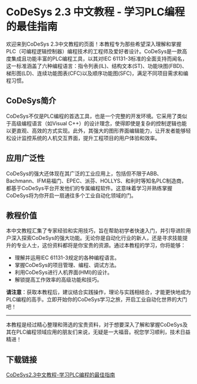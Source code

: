 # CoDeSys 2.3 中文教程 - 学习PLC编程的最佳指南

欢迎来到CoDeSys 2.3中文教程的页面！本教程专为那些希望深入理解和掌握PLC（可编程逻辑控制器）编程技术的工程师及爱好者设计。CoDeSys是一款高度集成且功能丰富的PLC编程工具，以其对IEC 61131-3标准的全面支持而闻名，这一标准涵盖了六种编程语言：指令列表(IL)、结构文本(ST)、功能块图(FBD)、梯形图(LD)、连续功能图表(CFC)以及顺序功能图(SFC)，满足不同项目需求和编程习惯。

## CoDeSys简介

CoDeSys不仅是PLC编程的首选工具，也是一个完整的开发环境。它采用了类似于高级编程语言（如Visual C++）的设计理念，使得即使是复杂的控制逻辑也能以更直观、高效的方式实现。此外，其强大的图形界面编辑能力，让开发者能够轻松设计监控系统的人机交互界面，提升工程项目的用户体验和效率。

## 应用广泛性

CoDeSys的强大还体现在其广泛的工业应用上，包括但不限于ABB、Bachmann、IFM易福门、EPEC、派芬、HOLLYS、和利时等知名PLC制造商，都基于CoDeSys平台开发他们的专属编程软件。这意味着学习并熟练掌握CoDeSys将为你开启一扇通往多个工业自动化领域的门。

## 教程价值

本中文教程汇集了专家经验和实用技巧，旨在帮助初学者快速入门，并引导进阶用户深入探索CoDeSys的强大功能。无论你是自动化行业的新人，还是寻求技能提升的专业人士，这份资料都将是你宝贵的资源。通过本教程的学习，你将能够：

- 理解并运用IEC 61131-3规定的各种编程语言。
- 掌握CoDeSys的项目管理、编程、调试方法。
- 利用CoDeSys进行人机界面(HMI)的设计。
- 解锁提高工作效率的高级功能和技巧。

**请注意**：获取本教程后，建议结合实践操作，理论与实践相结合，才能更快地成为PLC编程的高手。立即开始你的CoDeSys学习之旅，开启工业自动化世界的大门吧！

---

本教程是经过精心整理和筛选的宝贵资料，对于想要深入了解和掌握CoDeSys及其在PLC编程领域应用的朋友们来说，无疑是一大福音。祝您学习顺利，技术日益精进！

## 下载链接

[CoDeSys2.3中文教程-学习PLC编程的最佳指南](https://pan.quark.cn/s/8a6b0777fb6d)